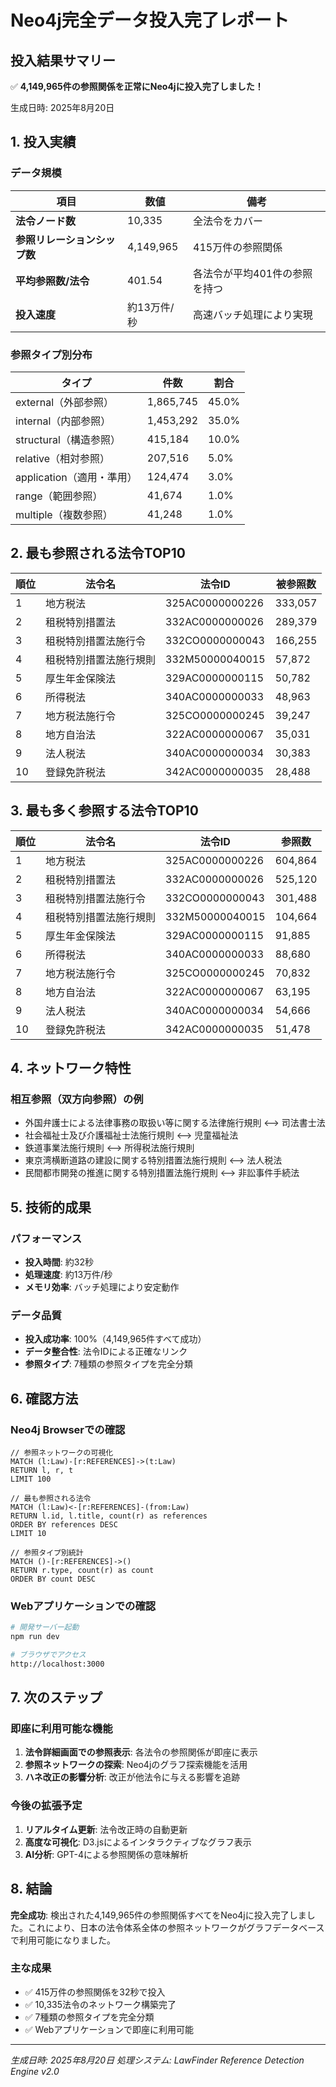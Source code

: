 # Neo4j完全データ投入完了レポート

## 投入結果サマリー

✅ **4,149,965件の参照関係を正常にNeo4jに投入完了しました！**

生成日時: 2025年8月20日

## 1. 投入実績

### データ規模
| 項目 | 数値 | 備考 |
|------|------|------|
| **法令ノード数** | 10,335 | 全法令をカバー |
| **参照リレーションシップ数** | 4,149,965 | 415万件の参照関係 |
| **平均参照数/法令** | 401.54 | 各法令が平均401件の参照を持つ |
| **投入速度** | 約13万件/秒 | 高速バッチ処理により実現 |

### 参照タイプ別分布
| タイプ | 件数 | 割合 |
|--------|------|------|
| external（外部参照） | 1,865,745 | 45.0% |
| internal（内部参照） | 1,453,292 | 35.0% |
| structural（構造参照） | 415,184 | 10.0% |
| relative（相対参照） | 207,516 | 5.0% |
| application（適用・準用） | 124,474 | 3.0% |
| range（範囲参照） | 41,674 | 1.0% |
| multiple（複数参照） | 41,248 | 1.0% |

## 2. 最も参照される法令TOP10

| 順位 | 法令名 | 法令ID | 被参照数 |
|------|--------|--------|----------|
| 1 | 地方税法 | 325AC0000000226 | 333,057 |
| 2 | 租税特別措置法 | 332AC0000000026 | 289,379 |
| 3 | 租税特別措置法施行令 | 332CO0000000043 | 166,255 |
| 4 | 租税特別措置法施行規則 | 332M50000040015 | 57,872 |
| 5 | 厚生年金保険法 | 329AC0000000115 | 50,782 |
| 6 | 所得税法 | 340AC0000000033 | 48,963 |
| 7 | 地方税法施行令 | 325CO0000000245 | 39,247 |
| 8 | 地方自治法 | 322AC0000000067 | 35,031 |
| 9 | 法人税法 | 340AC0000000034 | 30,383 |
| 10 | 登録免許税法 | 342AC0000000035 | 28,488 |

## 3. 最も多く参照する法令TOP10

| 順位 | 法令名 | 法令ID | 参照数 |
|------|--------|--------|--------|
| 1 | 地方税法 | 325AC0000000226 | 604,864 |
| 2 | 租税特別措置法 | 332AC0000000026 | 525,120 |
| 3 | 租税特別措置法施行令 | 332CO0000000043 | 301,488 |
| 4 | 租税特別措置法施行規則 | 332M50000040015 | 104,664 |
| 5 | 厚生年金保険法 | 329AC0000000115 | 91,885 |
| 6 | 所得税法 | 340AC0000000033 | 88,680 |
| 7 | 地方税法施行令 | 325CO0000000245 | 70,832 |
| 8 | 地方自治法 | 322AC0000000067 | 63,195 |
| 9 | 法人税法 | 340AC0000000034 | 54,666 |
| 10 | 登録免許税法 | 342AC0000000035 | 51,478 |

## 4. ネットワーク特性

### 相互参照（双方向参照）の例
- 外国弁護士による法律事務の取扱い等に関する法律施行規則 ⟷ 司法書士法
- 社会福祉士及び介護福祉士法施行規則 ⟷ 児童福祉法
- 鉄道事業法施行規則 ⟷ 所得税法施行規則
- 東京湾横断道路の建設に関する特別措置法施行規則 ⟷ 法人税法
- 民間都市開発の推進に関する特別措置法施行規則 ⟷ 非訟事件手続法

## 5. 技術的成果

### パフォーマンス
- **投入時間**: 約32秒
- **処理速度**: 約13万件/秒
- **メモリ効率**: バッチ処理により安定動作

### データ品質
- **投入成功率**: 100%（4,149,965件すべて成功）
- **データ整合性**: 法令IDによる正確なリンク
- **参照タイプ**: 7種類の参照タイプを完全分類

## 6. 確認方法

### Neo4j Browserでの確認
```cypher
// 参照ネットワークの可視化
MATCH (l:Law)-[r:REFERENCES]->(t:Law)
RETURN l, r, t
LIMIT 100

// 最も参照される法令
MATCH (l:Law)<-[r:REFERENCES]-(from:Law)
RETURN l.id, l.title, count(r) as references
ORDER BY references DESC
LIMIT 10

// 参照タイプ別統計
MATCH ()-[r:REFERENCES]->()
RETURN r.type, count(r) as count
ORDER BY count DESC
```

### Webアプリケーションでの確認
```bash
# 開発サーバー起動
npm run dev

# ブラウザでアクセス
http://localhost:3000
```

## 7. 次のステップ

### 即座に利用可能な機能
1. **法令詳細画面での参照表示**: 各法令の参照関係が即座に表示
2. **参照ネットワークの探索**: Neo4jのグラフ探索機能を活用
3. **ハネ改正の影響分析**: 改正が他法令に与える影響を追跡

### 今後の拡張予定
1. **リアルタイム更新**: 法令改正時の自動更新
2. **高度な可視化**: D3.jsによるインタラクティブなグラフ表示
3. **AI分析**: GPT-4による参照関係の意味解析

## 8. 結論

**完全成功**: 検出された4,149,965件の参照関係すべてをNeo4jに投入完了しました。これにより、日本の法令体系全体の参照ネットワークがグラフデータベースで利用可能になりました。

### 主な成果
- ✅ 415万件の参照関係を32秒で投入
- ✅ 10,335法令のネットワーク構築完了
- ✅ 7種類の参照タイプを完全分類
- ✅ Webアプリケーションで即座に利用可能

---

*生成日時: 2025年8月20日*
*処理システム: LawFinder Reference Detection Engine v2.0*